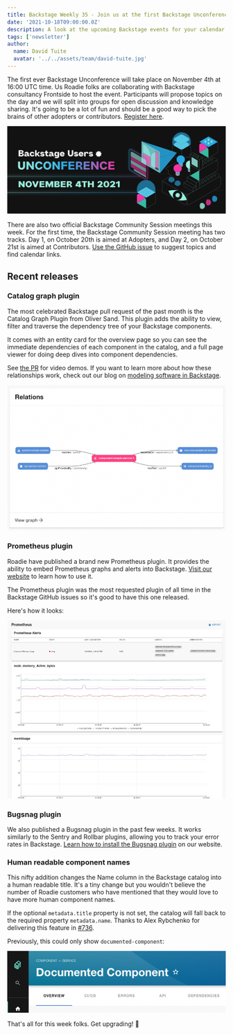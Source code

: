 ```yaml
---
title: Backstage Weekly 35 - Join us at the first Backstage Unconference
date: '2021-10-18T09:00:00.0Z'
description: A look at the upcoming Backstage events for your calendar. Plus, learn about the new Prometheus plugin, Bugsnag plugin and dependency mapping plugins.
tags: ['newsletter']
author:
  name: David Tuite
  avatar: '../../assets/team/david-tuite.jpg'
---
```


The first ever Backstage Unconference will take place on November 4th at 16:00 UTC time. Us Roadie folks are collaborating with Backstage consultancy Frontside to host the event. Participants will propose topics on the day and we will split into groups for open discussion and knowledge sharing. It's going to be a lot of fun and should be a good way to pick the brains of other adopters or contributors. [Register here](https://hopin.com/events/backstage-users-unconference).

![Backstage users unconference on November 4th](./hopin-banner.png)

There are also two official Backstage Community Session meetings this week. For the first time, the Backstage Community Session meeting has two tracks. Day 1, on October 20th is aimed at Adopters, and Day 2, on October 21st is aimed at Contributors. [Use the GitHub issue](https://github.com/backstage/community/issues/32) to suggest topics and find calendar links.

## Recent releases

### Catalog graph plugin

The most celebrated Backstage pull request of the past month is the Catalog Graph Plugin from Oliver Sand. This plugin adds the ability to view, filter and traverse the dependency tree of your Backstage components. 

It comes with an entity card for the overview page so you can see the immediate dependencies of each component in the catalog, and a full page viewer for doing deep dives into component dependencies. 

See [the PR](https://github.com/backstage/backstage/pull/7185) for video demos. If you want to learn more about how these relationships work, check out our blog on [modeling software in Backstage](/blog/modeling-software-backstage/).

![sample service component box with lines reaching out to other boxes which represent dependent components](./relations-card.png)

### Prometheus plugin

Roadie have published a brand new Prometheus plugin. It provides the ability to embed Prometheus graphs and alerts into Backstage. [Visit our website](https://roadie.io/backstage/plugins/prometheus/) to learn how to use it.

The Prometheus plugin was the most requested plugin of all time in the Backstage GitHub issues so it's good to have this one released. 

Here's how it looks:

![charts showing memory usage and a list of prometheus alerts. The data is faked for illustration purposes](./prometheus.webp)

### Bugsnag plugin

We also published a Bugsnag plugin in the past few weeks. It works similarly to the Sentry and Rollbar plugins, allowing you to track your error rates in Backstage. [Learn how to install the Bugsnag plugin](/backstage/plugins/bugsnag/) on our website.

### Human readable component names

This nifty addition changes the Name column in the Backstage catalog into a human readable title. It's a tiny change but you wouldn't believe the number of Roadie customers who have mentioned that they would love to have more human component names. 

If the optional `metadata.title` property is not set, the catalog will fall back to the required property `metadata.name`. Thanks to Alex Rybchenko for delivering this feature in [#736](https://github.com/backstage/backstage/pull/7367).

Previously, this could only show `documented-component`:

![Documented Component in the Backstage interface showing up as two words where previously it was hyphenated](./title.png)

That's all for this week folks. Get upgrading! 🚀
